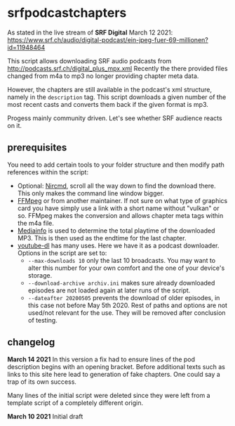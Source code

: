 # srfpodcastchapters

As stated in the live stream of **SRF Digital** March 12 2021:
https://www.srf.ch/audio/digital-podcast/ein-jpeg-fuer-69-millionen?id=11948464

This script allows downloading SRF audio podcasts from http://podcasts.srf.ch/digital_plus_mpx.xml
Recently the there provided files changed from m4a to mp3 no longer providing chapter meta data.

However, the chapters are still available in the podcast's xml structure, namely in the `description`
tag. This script downloads a given number of the most recent casts and converts them back if the
given format is mp3.

Progess mainly community driven. Let's see whether SRF audience reacts on it.

## prerequisites

You need to add certain tools to your folder structure and then modify path references within the
script:
- Optional: [Nircmd](https://www.nirsoft.net/utils/nircmd.html), scroll all the way down to find the
  download there. This only makes the command line window bigger.
- [FFMpeg](https://github.com/BtbN/FFmpeg-Builds/releases) or from another maintainer. If not sure
  on what type of graphics card you have simply use a link with a short name without "vulkan" or so.
  FFMpeg makes the conversion and allows chapter meta tags within the m4a file.
- [Mediainfo](https://mediaarea.net/de/MediaInfo/Download) is used to determine the total playtime
  of the downloaded MP3. This is then used as the endtime for the last chapter.
- [youtube-dl](https://youtube-dl.org/) has many uses. Here we have it as a podcast downloader.
  Options in the script are set to:
  - `--max-downloads 10` only the last 10 broadcasts. You may want to alter this number for your
    own comfort and the one of your device's storage.
  - `--download-archive archiv.ini` makes sure already downloaded episodes are not loaded again at
    later runs of the script.
  - `--dateafter 20200505` prevents the download of older episodes, in this case not before May 5th
    2020.
Rest of paths and options are not used/not relevant for the use. They will be removed after conclusion
of testing.

## changelog

**March 14 2021** In this version a fix had to ensure lines of the pod description begins with an
opening bracket. Before additional texts such as links to this site here lead to generation of fake
chapters. One could say a trap of its own success.

Many lines of the initial script were deleted since they were left from a template script of a
completely different origin.

**March 10 2021** Initial draft
